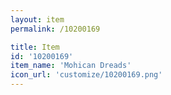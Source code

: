 ```yaml
---
layout: item
permalink: /10200169

title: Item
id: '10200169'
item_name: 'Mohican Dreads'
icon_url: 'customize/10200169.png'
---
```

